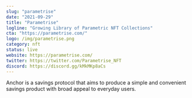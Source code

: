 ```yaml
---
slug: "parametrise"
date: "2021-09-29"
title: "Parametrise"
logline: "Growing Library of Parametric NFT Collections"
cta: "https://parametrise.com/"
logo: /img/parametrise.png
category: nft
status: live
website: https://parametrise.com/
twitter: https://twitter.com/Parametrise_NFT
discord: https://discord.gg/kMkMKp8aCs
---
```


Anchor is a savings protocol that aims to produce a simple and
convenient savings product with broad appeal to everyday users.

